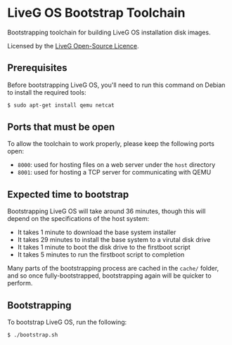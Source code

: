 # LiveG OS Bootstrap Toolchain
Bootstrapping toolchain for building LiveG OS installation disk images.

Licensed by the [LiveG Open-Source Licence](LICENCE.md).

## Prerequisites
Before bootstrapping LiveG OS, you'll need to run this command on Debian to install the required tools:

```bash
$ sudo apt-get install qemu netcat
```

## Ports that must be open
To allow the toolchain to work properly, please keep the following ports open:

* `8000`: used for hosting files on a web server under the `host` directory
* `8001`: used for hosting a TCP server for communicating with QEMU

## Expected time to bootstrap
Bootstrapping LiveG OS will take around 36 minutes, though this will depend on the specifications of the host system:

* It takes 1 minute to download the base system installer
* It takes 29 minutes to install the base system to a virutal disk drive
* It takes 1 minute to boot the disk drive to the firstboot script
* It takes 5 minutes to run the firstboot script to completion

Many parts of the bootstrapping process are cached in the `cache/` folder, and so once fully-bootstrapped, bootstrapping again will be quicker to perform.

## Bootstrapping
To bootstrap LiveG OS, run the following:

```bash
$ ./bootstrap.sh
```
